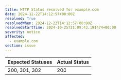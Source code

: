 ```yaml
---
title: HTTP Status resolved for example.com
date: 2024-12-22T14:12:57+00:00Z
resolved: True
resolvedWhen: 2024-12-22T14:12:57+00:00Z
resolvedStartTime: 2024-10-25T21:09:43.191474+00:00
severity: notice
affected:
  - example.com
section: issue
---
```


| Expected Statuses | Actual Status  |
|-------------------|----------------|
| 200, 301, 302 | 200 |
